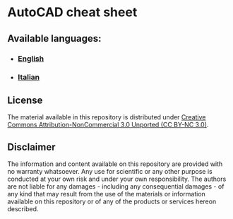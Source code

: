 # AutoCAD cheat sheet

## Available languages:
- ### [English](en/acad_cheat_sheet.pdf)
- ### [Italian](it/acad_cheat_sheet.pdf)

## License
The material available in this repository is distributed under [Creative Commons Attribution-NonCommercial 3.0 Unported (CC BY-NC 3.0)](https://creativecommons.org/licenses/by-nc/3.0/).

## Disclaimer
The information and content available on this repository are provided with no warranty whatsoever. Any use for scientific or any other purpose is conducted at your own risk and under your own responsibility. The authors are not liable for any damages - including any consequential damages - of any kind that may result from the use of the materials or information available on this repository or of any of the products or services hereon described.
